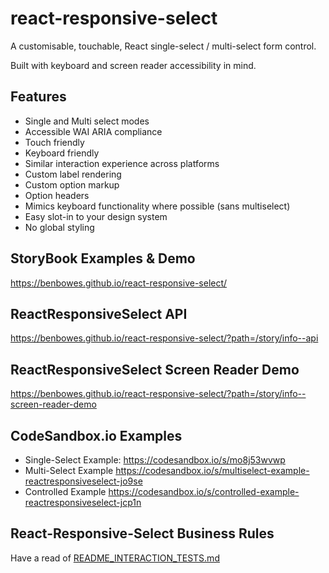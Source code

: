 # react-responsive-select

A customisable, touchable, React single-select / multi-select form control.

Built with keyboard and screen reader accessibility in mind.

## Features

- Single and Multi select modes
- Accessible WAI ARIA compliance
- Touch friendly
- Keyboard friendly
- Similar interaction experience across platforms
- Custom label rendering
- Custom option markup
- Option headers
- Mimics keyboard functionality where possible (sans multiselect)
- Easy slot-in to your design system
- No global styling

## StoryBook Examples & Demo 

https://benbowes.github.io/react-responsive-select/

## ReactResponsiveSelect API

https://benbowes.github.io/react-responsive-select/?path=/story/info--api

## ReactResponsiveSelect Screen Reader Demo

https://benbowes.github.io/react-responsive-select/?path=/story/info--screen-reader-demo

## CodeSandbox.io Examples

- Single-Select Example: https://codesandbox.io/s/mo8j53wvwp
- Multi-Select Example https://codesandbox.io/s/multiselect-example-reactresponsiveselect-jo9se
- Controlled Example https://codesandbox.io/s/controlled-example-reactresponsiveselect-jcp1n

## React-Responsive-Select Business Rules

Have a read of [README_INTERACTION_TESTS.md](./README_INTERACTION_TESTS.md)

